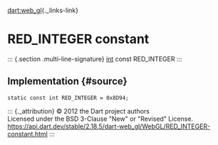 [dart:web\_gl](../../dart-web_gl/dart-web_gl-library){._links-link}

RED\_INTEGER constant
=====================

::: {.section .multi-line-signature}
[int](../../dart-core/int-class) const RED\_INTEGER
:::

Implementation {#source}
--------------

``` {.language-dart data-language="dart"}
static const int RED_INTEGER = 0x8D94;
```

::: {._attribution}
© 2012 the Dart project authors\
Licensed under the BSD 3-Clause \"New\" or \"Revised\" License.\
<https://api.dart.dev/stable/2.18.5/dart-web_gl/WebGL/RED_INTEGER-constant.html>
:::
